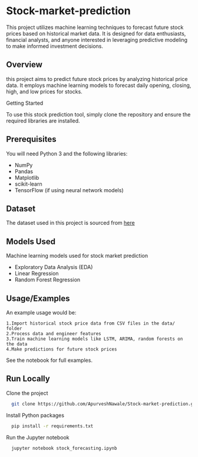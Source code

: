 # Stock-market-prediction
This project utilizes machine learning techniques to forecast future stock prices based on historical market data. It is designed for data enthusiasts, financial analysts, and anyone interested in leveraging predictive modeling to make informed investment decisions.


## Overview 
this project aims to predict future stock prices by analyzing historical price data. It employs machine learning models to forecast daily opening, closing, high, and low prices for stocks.

Getting Started

To use this stock prediction tool, simply clone the repository and ensure the required libraries are installed.

## Prerequisites
You will need Python 3 and the following libraries:

- NumPy
- Pandas
- Matplotlib
- scikit-learn
- TensorFlow (if using neural network models)



## Dataset
The dataset used in this project is sourced from [here](https://www.kaggle.com/datasets/luisandresgarcia/stock-market-prediction)



## Models Used
 Machine learning models used for stock market prediction
 - Exploratory Data Analysis (EDA)
 - Linear Regression
 - Random Forest Regression

## Usage/Examples
An example usage would be:

    1.Import historical stock price data from CSV files in the data/ folder 
    2.Process data and engineer features
    3.Train machine learning models like LSTM, ARIMA, random forests on the data
    4.Make predictions for future stock prices
See the notebook for full examples.



## Run Locally

Clone the project

```bash
  git clone https://github.com/ApurveshNawale/Stock-market-prediction.git
```

Install Python packages

```bash
  pip install -r requirements.txt
```

Run the Jupyter notebook
```bash
  jupyter notebook stock_forecasting.ipynb
```

